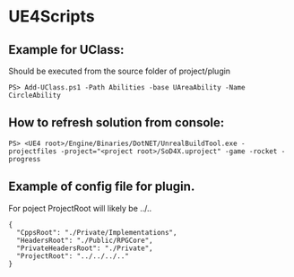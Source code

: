 # UE4Scripts

## Example for UClass:

Should be executed from the source folder of project/plugin

`PS> Add-UClass.ps1 -Path Abilities -base UAreaAbility -Name CircleAbility`

## How to refresh solution from console:

`PS> <UE4 root>/Engine/Binaries/DotNET/UnrealBuildTool.exe -projectfiles -project="<project root>/SoD4X.uproject" -game -rocket -progress`

## Example of config file for plugin.

For poject ProjectRoot will likely be ../..

```
{
  "CppsRoot": "./Private/Implementations",
  "HeadersRoot": "./Public/RPGCore",
  "PrivateHeadersRoot": "./Private",
  "ProjectRoot": "../../../.."
}
```
